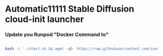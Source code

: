 # Automatic11111 Stable Diffusion cloud-init launcher

### Update you Runpod "Docker Command to"

```bash

bash -c './start.sh && wget -qO- https://raw.githubusercontent.com/ianscrivener/a1111-devops/main/scripts/a1111_init_pod.sh | bash'

```

